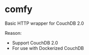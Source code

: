 # comfy

Basic HTTP wrapper for CouchDB 2.0

Reason:

- Support CouchDB 2.0
- For use with Dockerized CouchDB
